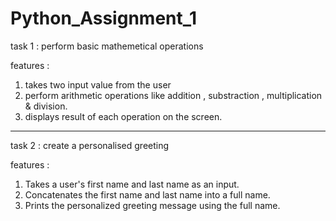 # Python_Assignment_1
 task 1 : perform basic mathemetical operations

features :

1. takes two input value from the user
2. perform arithmetic operations like addition , substraction , multiplication & division.
3. displays result of each operation on the screen.


__________________________________________________________________________

task 2 : create a personalised greeting 

features :
1.  Takes a user's first name and last name as an input.
2.  Concatenates the first name and last name into a full name.
3.  Prints the personalized greeting message using the full name.
